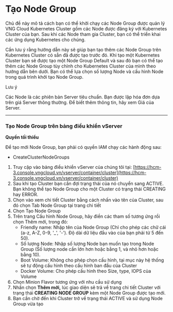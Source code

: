 # Tạo Node Group

Chủ đề này mô tả cách bạn có thể khởi chạy các Node Group được quản lý VNG Cloud Kubernetes Cluster gồm các Node được đăng ký với Kubernetes Cluster của bạn. Sau khi các Node tham gia Cluster, bạn có thể triển khai các ứng dụng Kubernetes cho chúng.

Cần lưu ý rằng hướng dẫn này sẽ giúp bạn tạo thêm các Node Group trên Kubernetes Cluster có sẵn đã được tạo trước đó. Khi tạo một Kubernetes Cluster bạn sẽ được tạo một Node Group Default và sau đó bạn có thể tạo thêm các Node Group tùy chỉnh cho Kubernetes Cluster của mình theo hướng dẫn bên dưới. Bạn có thể lựa chọn số lượng Node và cấu hình Node trong quá trình khởi tạo Node Group.

Lưu ý

Các Node là các phiên bản Server tiêu chuẩn. Bạn được lập hóa đơn dựa trên giá Server thông thường. Để biết thêm thông tin, hãy xem Giá của Server.

***

### **Tạo Node Group trên bảng điều khiển vServer** <a href="#taonodegroup-taonodegrouptrenbangdieukhienvserver" id="taonodegroup-taonodegrouptrenbangdieukhienvserver"></a>

**Quyền tối thiểu**

Để tạo mới Node Group, bạn phải có quyền IAM chạy các hành động sau:

* CreateClusterNodeGroups

1. Truy cập vào bảng điều khiển vServer của chúng tôi tại: [https://hcm-3.console.vngcloud.vn/vserver/container/cluster](https://hcm-3.console.vngcloud.vn/vserver/container/cluster)
2. Sau khi tạo Cluster bạn cần đợi trạng thái của nó chuyển sang ACTIVE. Bạn không thể tạo Node Group cho một Cluster có trạng thái CREATING hay ERROR.
3. Chọn vào xem chi tiết Cluster bằng cách nhấn vào tên của Cluster, sau đó chọn Tab Node Group tại trang chi tiết
4. Chọn Tạo Node Group
5. Trên trang Cấu hình Node Group, hãy điền các tham số tương ứng rồi chọn Thêm mới, trong đó:
   * Friendly name: Nhập tên của Node Group (Chỉ cho phép các chữ cái (a-z, A-Z, 0-9, '\_', '-'). Độ dài dữ liệu đầu vào của bạn phải từ 5 đến 50).
   * Số lượng Node: Nhập số lượng Node bạn muốn tạo trong Node Group (Số lượng node cần lớn hơn hoặc bằng 1, và nhỏ hơn hoặc bằng 10).
   * Boot Volume: Không cho phép chọn cấu hình, tại mục này hệ thống sẽ tự động cấu hình theo cấu hình ban đầu của Cluster
   * Docker Volume: Cho phép cấu hình theo Size, type, IOPS của Volume
6. Chọn Minion Flavor tương ứng với nhu cầu sử dụng
7. Nhấn chọn **Thêm mới,** lúc giao diện sẽ trả về trang chi tiết Cluster với trạng thái **CREATING NODE GROUP** kèm một Node Group được tạo mới.
8. Bạn cần chờ đến khi Cluster trở về trạng thái ACTIVE và sử dụng Node Group vừa tạo
